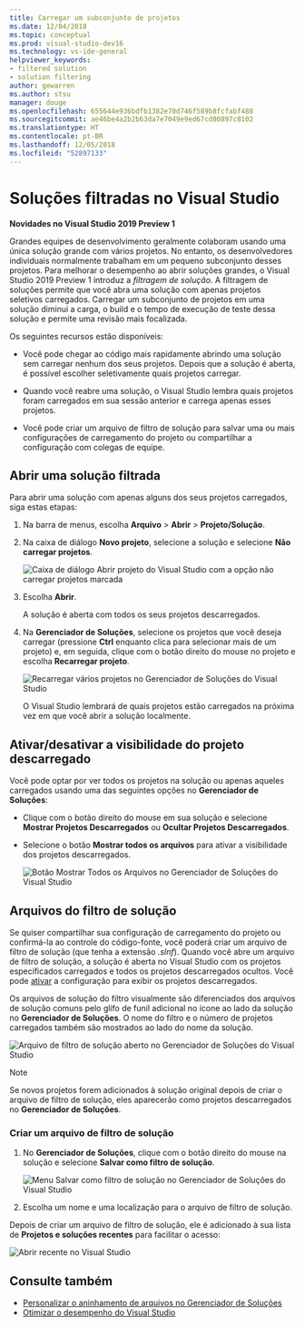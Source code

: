 ```yaml
---
title: Carregar um subconjunto de projetos
ms.date: 12/04/2018
ms.topic: conceptual
ms.prod: visual-studio-dev16
ms.technology: vs-ide-general
helpviewer_keywords:
- filtered solution
- solution filtering
author: gewarren
ms.author: stsu
manager: douge
ms.openlocfilehash: 655644e936bdfb1382e70d746f589b8fcfabf488
ms.sourcegitcommit: ae46be4a2b2b63da7e7049e9ed67cd80897c8102
ms.translationtype: HT
ms.contentlocale: pt-BR
ms.lasthandoff: 12/05/2018
ms.locfileid: "52897133"
---
```

# <a name="filtered-solutions-in-visual-studio"></a>Soluções filtradas no Visual Studio

**Novidades no Visual Studio 2019 Preview 1**

Grandes equipes de desenvolvimento geralmente colaboram usando uma única solução grande com vários projetos. No entanto, os desenvolvedores individuais normalmente trabalham em um pequeno subconjunto desses projetos. Para melhorar o desempenho ao abrir soluções grandes, o Visual Studio 2019 Preview 1 introduz a *filtragem de solução*. A filtragem de soluções permite que você abra uma solução com apenas projetos seletivos carregados. Carregar um subconjunto de projetos em uma solução diminui a carga, o build e o tempo de execução de teste dessa solução e permite uma revisão mais focalizada.

Os seguintes recursos estão disponíveis:

- Você pode chegar ao código mais rapidamente abrindo uma solução sem carregar nenhum dos seus projetos. Depois que a solução é aberta, é possível escolher seletivamente quais projetos carregar.

- Quando você reabre uma solução, o Visual Studio lembra quais projetos foram carregados em sua sessão anterior e carrega apenas esses projetos.

- Você pode criar um arquivo de filtro de solução para salvar uma ou mais configurações de carregamento do projeto ou compartilhar a configuração com colegas de equipe.

## <a name="open-a-filtered-solution"></a>Abrir uma solução filtrada

Para abrir uma solução com apenas alguns dos seus projetos carregados, siga estas etapas:

1. Na barra de menus, escolha **Arquivo** > **Abrir** > **Projeto/Solução**.

2. Na caixa de diálogo **Novo projeto**, selecione a solução e selecione **Não carregar projetos**.

   ![Caixa de diálogo Abrir projeto do Visual Studio com a opção não carregar projetos marcada](media/filtered-solutions/do-not-load-projects.png)

3. Escolha **Abrir**.

   A solução é aberta com todos os seus projetos descarregados.

4. Na **Gerenciador de Soluções**, selecione os projetos que você deseja carregar (pressione **Ctrl** enquanto clica para selecionar mais de um projeto) e, em seguida, clique com o botão direito do mouse no projeto e escolha **Recarregar projeto**.

   ![Recarregar vários projetos no Gerenciador de Soluções do Visual Studio](media/filtered-solutions/reload-project.png)

   O Visual Studio lembrará de quais projetos estão carregados na próxima vez em que você abrir a solução localmente.

## <a name="toggle-unloaded-project-visibility"></a>Ativar/desativar a visibilidade do projeto descarregado

Você pode optar por ver todos os projetos na solução ou apenas aqueles carregados usando uma das seguintes opções no **Gerenciador de Soluções**:

- Clique com o botão direito do mouse em sua solução e selecione **Mostrar Projetos Descarregados** ou **Ocultar Projetos Descarregados**.

- Selecione o botão **Mostrar todos os arquivos** para ativar a visibilidade dos projetos descarregados.

   ![Botão Mostrar Todos os Arquivos no Gerenciador de Soluções do Visual Studio](media/filtered-solutions/show-all-files.PNG)

## <a name="solution-filter-files"></a>Arquivos do filtro de solução

Se quiser compartilhar sua configuração de carregamento do projeto ou confirmá-la ao controle do código-fonte, você poderá criar um arquivo de filtro de solução (que tenha a extensão *.slnf*). Quando você abre um arquivo de filtro de solução, a solução é aberta no Visual Studio com os projetos especificados carregados e todos os projetos descarregados ocultos. Você pode [ativar](#toggle-unloaded-project-visibility) a configuração para exibir os projetos descarregados.

Os arquivos de solução do filtro visualmente são diferenciados dos arquivos de solução comuns pelo glifo de funil adicional no ícone ao lado da solução no **Gerenciador de Soluções**. O nome do filtro e o número de projetos carregados também são mostrados ao lado do nome da solução.

![Arquivo de filtro de solução aberto no Gerenciador de Soluções do Visual Studio](media/filtered-solutions/solution-filter.PNG)

> [!NOTE]
> Se novos projetos forem adicionados à solução original depois de criar o arquivo de filtro de solução, eles aparecerão como projetos descarregados no **Gerenciador de Soluções**.

### <a name="create-a-solution-filter-file"></a>Criar um arquivo de filtro de solução

1. No **Gerenciador de Soluções**, clique com o botão direito do mouse na solução e selecione **Salvar como filtro de solução**.

   ![Menu Salvar como filtro de solução no Gerenciador de Soluções do Visual Studio](media/filtered-solutions/save-as-solution-filter.png)

2. Escolha um nome e uma localização para o arquivo de filtro de solução.

Depois de criar um arquivo de filtro de solução, ele é adicionado à sua lista de **Projetos e soluções recentes** para facilitar o acesso:

![Abrir recente no Visual Studio](media/filtered-solutions/open-recent.png)

## <a name="see-also"></a>Consulte também

- [Personalizar o aninhamento de arquivos no Gerenciador de Soluções](file-nesting-solution-explorer.md)
- [Otimizar o desempenho do Visual Studio](optimize-visual-studio-performance.md)
